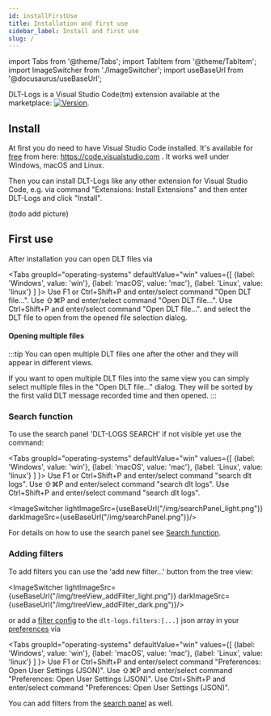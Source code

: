 ```yaml
---
id: installFirstUse
title: Installation and first use
sidebar_label: Install and first use
slug: /
---
```

import Tabs from '@theme/Tabs';
import TabItem from '@theme/TabItem';
import ImageSwitcher from './ImageSwitcher';
import useBaseUrl from '@docusaurus/useBaseUrl';

DLT-Logs is a Visual Studio Code(tm) extension available at the marketplace: [![Version](https://vsmarketplacebadge.apphb.com/version/mbehr1.dlt-logs.svg)](https://marketplace.visualstudio.com/items?itemName=mbehr1.dlt-logs).

## Install

At first you do need to have Visual Studio Code installed. It's available for [free](https://code.visualstudio.com/docs/supporting/faq#_is-vs-code-free) from here: https://code.visualstudio.com . It works well under Windows, macOS and Linux.

Then you can install DLT-Logs like any other extension for Visual Studio Code, e.g. via command "Extensions: Install Extensions" and then enter DLT-Logs and click "Install".

(todo add picture)

## First use

After installation you can open DLT files via

<Tabs
    groupId="operating-systems"
    defaultValue="win"
    values={[
        {label: 'Windows', value: 'win'},
        {label: 'macOS', value: 'mac'},
        {label: 'Linux', value: 'linux'}
    ]
}>
<TabItem value="win">Use F1 or Ctrl+Shift+P and enter/select command "Open DLT file...".</TabItem>
<TabItem value="mac">Use &#8679;&#8984;P and enter/select command "Open DLT file...".</TabItem>
<TabItem value="linux">Use Ctrl+Shift+P and enter/select command "Open DLT file...".</TabItem>
</Tabs>
and select the DLT file to open from the opened file selection dialog.

#### Opening multiple files
:::tip
You can open multiple DLT files one after the other and they will appear in different views.

If you want to open multiple DLT files into the same view you can simply select multiple files in the "Open DLT file..." dialog. They will be sorted by the first valid DLT message recorded time and then opened.
:::

### Search function

To use the search panel 'DLT-LOGS SEARCH' if not visible yet use the command:

<Tabs
    groupId="operating-systems"
    defaultValue="win"
    values={[
        {label: 'Windows', value: 'win'},
        {label: 'macOS', value: 'mac'},
        {label: 'Linux', value: 'linux'}
    ]
}>
<TabItem value="win">Use F1 or Ctrl+Shift+P and enter/select command "search dlt logs".</TabItem>
<TabItem value="mac">Use &#8679;&#8984;P and enter/select command "search dlt logs".</TabItem>
<TabItem value="linux">Use Ctrl+Shift+P and enter/select command "search dlt logs".</TabItem>
</Tabs>

<ImageSwitcher 
lightImageSrc={useBaseUrl("/img/searchPanel_light.png")}
darkImageSrc={useBaseUrl("/img/searchPanel.png")}/>

For details on how to use the search panel see [Search function](searchPanel).

### Adding filters

To add filters you can use the 'add new filter...' button from the tree view:

<ImageSwitcher 
lightImageSrc={useBaseUrl("/img/treeView_addFilter_light.png")}
darkImageSrc={useBaseUrl("/img/treeView_addFilter_dark.png")}/>

or add a [filter config](filterReference#filter-match-attributes) to the `dlt-logs.filters:[...]` json array in your [preferences](genericSettings) via

<Tabs
    groupId="operating-systems"
    defaultValue="win"
    values={[
        {label: 'Windows', value: 'win'},
        {label: 'macOS', value: 'mac'},
        {label: 'Linux', value: 'linux'}
    ]
    }>
<TabItem value="win">Use F1 or Ctrl+Shift+P and enter/select command "Preferences: Open User Settings (JSON)".</TabItem>
<TabItem value="mac">Use &#8679;&#8984;P and enter/select command "Preferences: Open User Settings (JSON)".</TabItem>
<TabItem value="linux">Use Ctrl+Shift+P and enter/select command "Preferences: Open User Settings (JSON)".</TabItem>
</Tabs>

You can add filters from the [search panel](searchPanel#set-filters-directly-from-search) as well.
